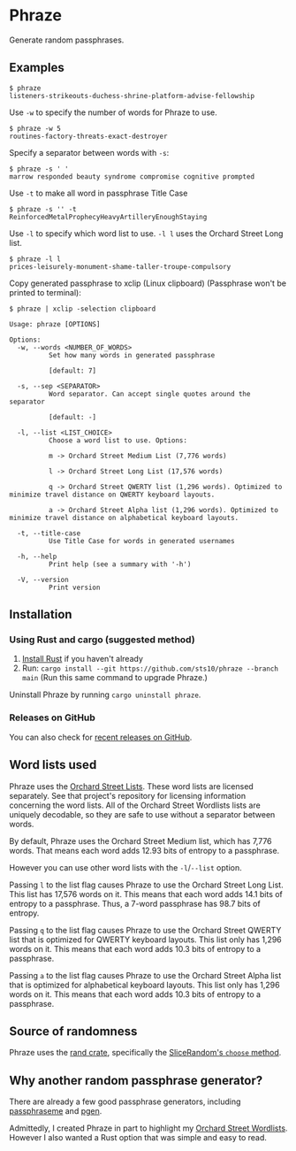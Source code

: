 # Phraze

Generate random passphrases. 

## Examples

```
$ phraze
listeners-strikeouts-duchess-shrine-platform-advise-fellowship
```

Use `-w` to specify the number of words for Phraze to use.
```
$ phraze -w 5
routines-factory-threats-exact-destroyer
```

Specify a separator between words with `-s`:
```
$ phraze -s ' '
marrow responded beauty syndrome compromise cognitive prompted
```

Use `-t` to make all word in passphrase Title Case
```
$ phraze -s '' -t
ReinforcedMetalProphecyHeavyArtilleryEnoughStaying
```

Use `-l` to specify which word list to use. `-l l` uses the Orchard Street Long list.
```
$ phraze -l l
prices-leisurely-monument-shame-taller-troupe-compulsory
```

Copy generated passphrase to xclip (Linux clipboard) (Passphrase won't be printed to terminal):
```
$ phraze | xclip -selection clipboard
```

```
Usage: phraze [OPTIONS]

Options:
  -w, --words <NUMBER_OF_WORDS>
          Set how many words in generated passphrase
          
          [default: 7]

  -s, --sep <SEPARATOR>
          Word separator. Can accept single quotes around the separator
          
          [default: -]

  -l, --list <LIST_CHOICE>
          Choose a word list to use. Options:
          
          m -> Orchard Street Medium List (7,776 words)
          
          l -> Orchard Street Long List (17,576 words)
          
          q -> Orchard Street QWERTY list (1,296 words). Optimized to minimize travel distance on QWERTY keyboard layouts.
          
          a -> Orchard Street Alpha list (1,296 words). Optimized to minimize travel distance on alphabetical keyboard layouts.

  -t, --title-case
          Use Title Case for words in generated usernames

  -h, --help
          Print help (see a summary with '-h')

  -V, --version
          Print version
```

## Installation

### Using Rust and cargo (suggested method)
1. [Install Rust](https://www.rust-lang.org/tools/install) if you haven't already
2. Run: `cargo install --git https://github.com/sts10/phraze --branch main` (Run this same command to upgrade Phraze.)

Uninstall Phraze by running `cargo uninstall phraze`.

### Releases on GitHub
You can also check for [recent releases on GitHub](https://github.com/sts10/phraze/releases).

## Word lists used

Phraze uses the [Orchard Street Lists](https://github.com/sts10/orchard-street-wordlists). These word lists are licensed separately. See that project's repository for licensing information concerning the word lists. All of the Orchard Street Wordlists lists are uniquely decodable, so they are safe to use without a separator between words.

By default, Phraze uses the Orchard Street Medium list, which has 7,776 words. That means each word adds 12.93 bits of entropy to a passphrase.

However you can use other word lists with the `-l`/`--list` option.

Passing `l` to the list flag causes Phraze to use the Orchard Street Long List. This list has 17,576 words on it. This means that each word adds 14.1 bits of entropy to a passphrase. Thus, a 7-word passphrase has 98.7 bits of entropy.

Passing `q` to the list flag causes Phraze to use the Orchard Street QWERTY list that is optimized for QWERTY keyboard layouts. This list only has 1,296 words on it. This means that each word adds 10.3 bits of entropy to a passphrase.

Passing `a` to the list flag causes Phraze to use the Orchard Street Alpha list that is optimized for alphabetical keyboard layouts. This list only has 1,296 words on it. This means that each word adds 10.3 bits of entropy to a passphrase.

## Source of randomness

Phraze uses the [rand crate](https://github.com/rust-random/rand), specifically the [SliceRandom's `choose` method](https://docs.rs/rand/latest/rand/seq/trait.SliceRandom.html#tymethod.choose).

## Why another random passphrase generator?

There are already a few good passphrase generators, including [passphraseme](https://github.com/micahflee/passphraseme) and [pgen](https://github.com/ctsrc/Pgen). 

Admittedly, I created Phraze in part to highlight my [Orchard Street Wordlists](https://github.com/sts10/orchard-street-wordlists). However I also wanted a Rust option that was simple and easy to read.
